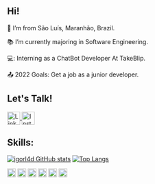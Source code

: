 ## Hi!

:house_with_garden: I’m from São Luís, Maranhão, Brazil.

:books: I’m currently majoring in Software Engineering.

💻: Interning as a ChatBot Developer At TakeBlip.

:outbox_tray: 2022 Goals: Get a job as a junior developer.

## Let's Talk!

<a href="https://www.linkedin.com/in/igor-lima-pereira-577872186/" target="_blank">
<img align="center" alt="Linkedin-igor" height="30" width="30" src="https://image.flaticon.com/icons/png/512/145/145807.png" style="max-width:100%;">
</a>

<a href="https://www.instagram.com/igorl.pereira?r=nametag" target="_blank">
<img align="center" alt="Instagram-igor" height="30" width="30" src="https://image.flaticon.com/icons/png/512/185/185985.png" style="max-width:100%;">
</a>

## Skills:

[![igorl4d GitHub stats](https://github-readme-stats.vercel.app/api?username=igorl4d&show_icons=true&theme=radical)](https://github.com/igorl4d/github-readme-stats)
[![Top Langs](https://github-readme-stats.vercel.app/api/top-langs/?username=igorl4d&layout=compact&show_icons=true&theme=radical)
](https://github.com/igorl4d/github-readme-stats)

<code><img height="20" src="https://img.shields.io/badge/CSS3-1572B6?style=for-the-badge&logo=css3&logoColor=white"></code>
<code><img height="20" src="https://img.shields.io/badge/HTML5-E34F26?style=for-the-badge&logo=html5&logoColor=white"></code>
<code><img height="20" src="https://img.shields.io/badge/Python-FFD43B?style=for-the-badge&logo=python&logoColor=darkgreen"></code>
<code><img height="20" src="https://img.shields.io/badge/JavaScript-323330?style=for-the-badge&logo=javascript&logoColor=F7DF1E"></code>
<code><img height="20" src="https://img.shields.io/badge/MySQL-00000F?style=for-the-badge&logo=mysql&logoColor=white"></code>
<code><img height="20" src="https://img.shields.io/badge/Flask-000000?style=for-the-badge&logo=flask&logoColor=white"></code>
